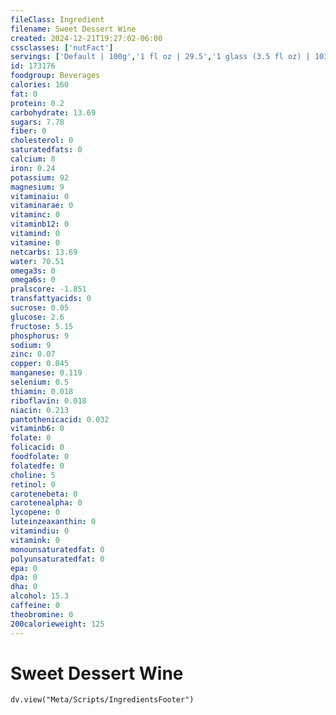 ```yaml
---
fileClass: Ingredient
filename: Sweet Dessert Wine
created: 2024-12-21T19:27:02-06:00
cssclasses: ['nutFact']
servings: ['Default | 100g','1 fl oz | 29.5','1 glass (3.5 fl oz) | 103','1 serving 5 fl oz | 147.5']
id: 173176
foodgroup: Beverages
calories: 160
fat: 0
protein: 0.2
carbohydrate: 13.69
sugars: 7.78
fiber: 0
cholesterol: 0
saturatedfats: 0
calcium: 8
iron: 0.24
potassium: 92
magnesium: 9
vitaminaiu: 0
vitaminarae: 0
vitaminc: 0
vitaminb12: 0
vitamind: 0
vitamine: 0
netcarbs: 13.69
water: 70.51
omega3s: 0
omega6s: 0
pralscore: -1.851
transfattyacids: 0
sucrose: 0.05
glucose: 2.6
fructose: 5.15
phosphorus: 9
sodium: 9
zinc: 0.07
copper: 0.045
manganese: 0.119
selenium: 0.5
thiamin: 0.018
riboflavin: 0.018
niacin: 0.213
pantothenicacid: 0.032
vitaminb6: 0
folate: 0
folicacid: 0
foodfolate: 0
folatedfe: 0
choline: 5
retinol: 0
carotenebeta: 0
carotenealpha: 0
lycopene: 0
luteinzeaxanthin: 0
vitamindiu: 0
vitamink: 0
monounsaturatedfat: 0
polyunsaturatedfat: 0
epa: 0
dpa: 0
dha: 0
alcohol: 15.3
caffeine: 0
theobromine: 0
200calorieweight: 125
---
```


# Sweet Dessert Wine

```dataviewjs
dv.view("Meta/Scripts/IngredientsFooter")
```